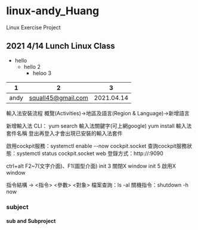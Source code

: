 # linux-andy_Huang
Linux  Exercise Project

## 2021 4/14 Lunch Linux Class
+ hello
  + hello 2
    + heloo 3


|1|2|3|
|---|---|---|
|andy|squall45@gmail.com|2021.04.14|

輸入法安裝流程
概覽(Activities)→地區及語言(Region & Language)→新增語言

新增輸入法
CLI：
yum search 輸入法關鍵字(可上網google)
yum install 輸入法套件名稱
登出再登入才會出現已安裝的輸入法套件

啟用cockpit服務：systemctl enable --now cockpit.socket
查詢cockpit服務狀態：systemctl status cockpit.socket
web 登錄方式：http://<ip address>:9090

ctrl+alt F2~7(文字介面)、F1(圖型介面)
init 3 關閉X window
init 5 啟用X window

指令結構 → <指令> <參數> <對象>
檔案查詢：ls -al
關機指令：shutdown -h now
### subject


#### sub and Subproject
